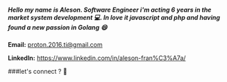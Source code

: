 ##### Hello my name is Aleson. Software Engineer i'm acting 6 years in the market system development :computer:. In love it javascript and php and having found a new passion in Golang :smile:




**Email:** proton.2016.ti@gmail.com

**LinkedIn:** https://www.linkedin.com/in/aleson-fran%C3%A7a/


###let's connect ? :wave:
<!--
**aleesilva/aleesilva** is a ✨ _special_ ✨ repository because its `README.md` (this file) appears on your GitHub profile.

Here are some ideas to get you started:

- 🔭 I’m currently working on ...
- 🌱 I’m currently learning ...
- 👯 I’m looking to collaborate on ...
- 🤔 I’m looking for help with ...
- 💬 Ask me about ...
- 📫 How to reach me: ...
- 😄 Pronouns: ...
- ⚡ Fun fact: ...
-->
